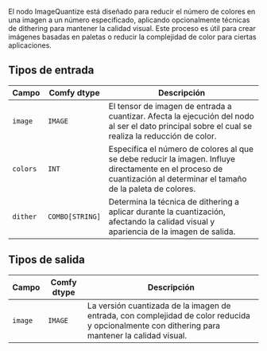 
El nodo ImageQuantize está diseñado para reducir el número de colores en una imagen a un número especificado, aplicando opcionalmente técnicas de dithering para mantener la calidad visual. Este proceso es útil para crear imágenes basadas en paletas o reducir la complejidad de color para ciertas aplicaciones.
## Tipos de entrada

| Campo   | Comfy dtype | Descripción                                                                       |
|---------|-------------|-----------------------------------------------------------------------------------|
| `image` | `IMAGE`     | El tensor de imagen de entrada a cuantizar. Afecta la ejecución del nodo al ser el dato principal sobre el cual se realiza la reducción de color. |
| `colors`| `INT`       | Especifica el número de colores al que se debe reducir la imagen. Influye directamente en el proceso de cuantización al determinar el tamaño de la paleta de colores. |
| `dither`| `COMBO[STRING]` | Determina la técnica de dithering a aplicar durante la cuantización, afectando la calidad visual y apariencia de la imagen de salida. |

## Tipos de salida

| Campo | Comfy dtype | Descripción                                                                   |
|-------|-------------|-------------------------------------------------------------------------------|
| `image`| `IMAGE`     | La versión cuantizada de la imagen de entrada, con complejidad de color reducida y opcionalmente con dithering para mantener la calidad visual. |
